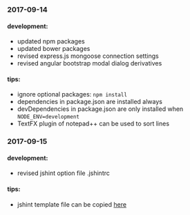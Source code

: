 ### 2017-09-14
#### development:
* updated npm packages
* updated bower packages
* revised express.js mongoose connection settings
* revised angular bootstrap modal dialog derivatives

#### tips:
* ignore optional packages: `npm install`
* dependencies in package.json are installed always
* devDependencies in package.json are only installed when `NODE_ENV=development`
* TextFX plugin of notepad++ can be used to sort lines

### 2017-09-15
#### development:
* revised jshint option file .jshintrc

#### tips:
* jshint template file can be copied [here](https://github.com/jshint/jshint/blob/master/examples/.jshintrc)
